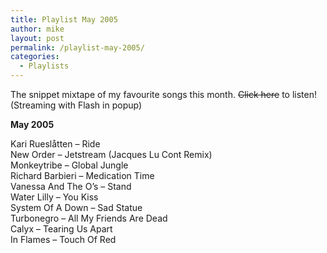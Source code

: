 ```yaml
---
title: Playlist May 2005
author: mike
layout: post
permalink: /playlist-may-2005/
categories:
  - Playlists
---
```

The snippet mixtape of my favourite songs this month. <del>Click here</del> to listen! (Streaming with Flash in popup)

**May 2005**

Kari Rueslåtten &#8211; Ride  
New Order &#8211; Jetstream (Jacques Lu Cont Remix)  
Monkeytribe &#8211; Global Jungle  
Richard Barbieri &#8211; Medication Time  
Vanessa And The O&#8217;s &#8211; Stand  
Water Lilly &#8211; You Kiss  
System Of A Down &#8211; Sad Statue  
Turbonegro &#8211; All My Friends Are Dead  
Calyx &#8211; Tearing Us Apart  
In Flames &#8211; Touch Of Red